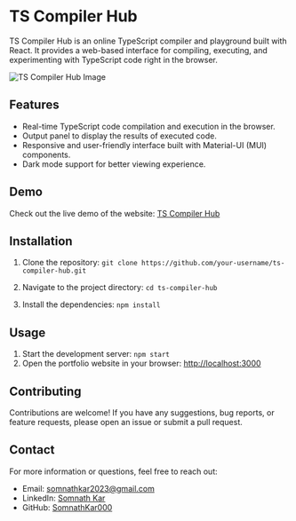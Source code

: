 # TS Compiler Hub

TS Compiler Hub is an online TypeScript compiler and playground built with React. It provides a web-based interface for compiling, executing, and experimenting with TypeScript code right in the browser.

![TS Compiler Hub Image](https://github-production-user-asset-6210df.s3.amazonaws.com/108184610/250079565-09ae704b-406d-436e-b4ab-db9c331df42e.png)

## Features

- Real-time TypeScript code compilation and execution in the browser.
- Output panel to display the results of executed code.
- Responsive and user-friendly interface built with Material-UI (MUI) components.
- Dark mode support for better viewing experience.

## Demo

Check out the live demo of the website: [TS Compiler Hub](https://ts-compiler-hub-somnath000.vercel.app)

## Installation

1. Clone the repository: `git clone https://github.com/your-username/ts-compiler-hub.git`

2. Navigate to the project directory: `cd ts-compiler-hub`

3. Install the dependencies: `npm install`

## Usage

1. Start the development server: `npm start`
2. Open the portfolio website in your browser: [http://localhost:3000](http://localhost:3000)

## Contributing

Contributions are welcome! If you have any suggestions, bug reports, or feature requests, please open an issue or submit a pull request.

## Contact

For more information or questions, feel free to reach out:

- Email: somnathkar2023@gmail.com
- LinkedIn: [Somnath Kar](https://www.linkedin.com/in/somnath-kar-aa73aa1a3)
- GitHub: [SomnathKar000](https://github.com/SomnathKar000)
